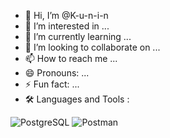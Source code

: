 - 👋 Hi, I’m @K-u-n-i-n
- 👀 I’m interested in ...
- 🌱 I’m currently learning ...
- 💞️ I’m looking to collaborate on ...
- 📫 How to reach me ...
- 😄 Pronouns: ...
- ⚡ Fun fact: ...
- 🛠  Languages and Tools :

  
![PostgreSQL](https://github.com/user-attachments/assets/8146d666-a1e7-4e36-910b-e159c6526db2)
![Postman](https://github.com/user-attachments/assets/888c365f-28a1-4219-b48d-c1f0cd34f624)



<!---
K-u-n-i-n/K-u-n-i-n is a ✨ special ✨ repository because its `README.md` (this file) appears on your GitHub profile.
You can click the Preview link to take a look at your changes.
--->
